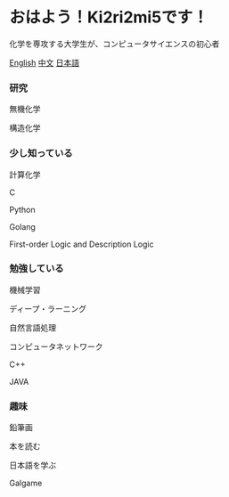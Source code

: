 <h1>おはよう！Ki2ri2mi5です！</h1>

化学を専攻する大学生が、コンピュータサイエンスの初心者

[English](https://github.com/Cleveland225/Cleveland225/blob/main/README.md)	[中文](https://github.com/Cleveland225/Cleveland225/blob/main/README_cn.md)	[日本語](https://github.com/Cleveland225/Cleveland225/blob/main/README_jp.md)

<h3>研究</h3>

無機化学

構造化学

<h3>少し知っている</h3>

計算化学

C

Python

Golang

First-order Logic and Description Logic

<h3>勉強している</h3>

機械学習

ディープ・ラーニング

自然言語処理

コンピュータネットワーク

C++

JAVA

<h3>趣味</h3>

鉛筆画

本を読む

日本語を学ぶ

Galgame